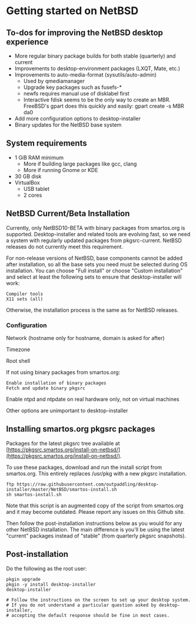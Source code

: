 
# Getting started on NetBSD

## To-dos for improving the NetBSD desktop experience

-   More regular binary package builds for both stable (quarterly) and current
-   Improvements to desktop-environment packages (LXQT, Mate, etc.)
-   Improvements to auto-media-format (sysutils/auto-admin)
    -   Used by qmediamanager
    -   Upgrade key packages such as fusefs-*
    -   newfs requires manual use of disklabel first
    -   Interactive fdisk seems to be the only way to create an MBR.
	FreeBSD's gpart does this quickly and easily:
	gpart create -s MBR da0
-   Add more configuration options to desktop-installer
-   Binary updates for the NetBSD base system

## System requirements

- 1 GiB RAM minimum
    - More if building large packages like gcc, clang
    - More if running Gnome or KDE
- 30 GB disk
- VirtualBox
    - USB tablet
    - 2 cores

## NetBSD Current/Beta Installation

Currently, only NetBSD10-BETA with binary packages from smartos.org
is supported.  Desktop-installer and related
tools are evolving fast, so we need a system with regularly updated
packages from pkgsrc-current.  NetBSD releases do not currently meet
this requirement.

For non-release versions of NetBSD, base components cannot be added
after installation,
so all the base sets you need must be selected during OS
installation.  You can choose "Full install" or choose "Custom installation"
and select at least the following sets to ensure that desktop-installer will
work:

    Compiler tools
    X11 sets (all)

Otherwise, the installation process is the same as for NetBSD releases.

### Configuration

Network (hostname only for hostname, domain is asked for after)

Timezone

Root shell

If not using binary packages from smartos.org:

    Enable installation of binary packages
    Fetch and update binary pkgsrc

Enable ntpd and ntpdate on real hardware only, not on virtual machines

Other options are unimportant to desktop-installer

## Installing smartos.org pkgsrc packages

Packages for the latest pkgsrc tree available at
[https://pkgsrc.smartos.org/install-on-netbsd/](https://pkgsrc.smartos.org/install-on-netbsd/).

To use these packages, download and run the install script from smartos.org.
This entirely replaces /usr/pkg with a new pkgsrc installation.

```
ftp https://raw.githubusercontent.com/outpaddling/desktop-installer/master/NetBSD/smartos-install.sh
sh smartos-install.sh
```

Note that this script is an augmented copy of the script from smartos.org
and it may become outdated.  Please report any issues on this Github site.

Then follow the post-installation instructions below as you would for
any other NetBSD installation.  The main difference is you'll be using
the latest "current" packages instead of "stable"
(from quarterly pkgsrc snapshots).

## Post-installation

Do the following as the root user:

```
pkgin upgrade
pkgin -y install desktop-installer
desktop-installer

# Follow the instructions on the screen to set up your desktop system.
# If you do not understand a particular question asked by desktop-installer,
# accepting the default response should be fine in most cases.
```

